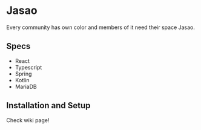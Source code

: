 # Jasao
Every community has own color and members of it need their space Jasao.

## Specs
- React
- Typescript
- Spring
- Kotlin
- MariaDB

## Installation and Setup
Check wiki page!

